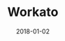 ---
layout: site
title: "Workato"
date: 2018-01-02
categories: [community]
version: 1.5.8
major: 1
minor: 5
patch: 8
slug: workato
link: https://www.workato.com/
submitter: lpolepeddi
permalink: /sites/:slug
---